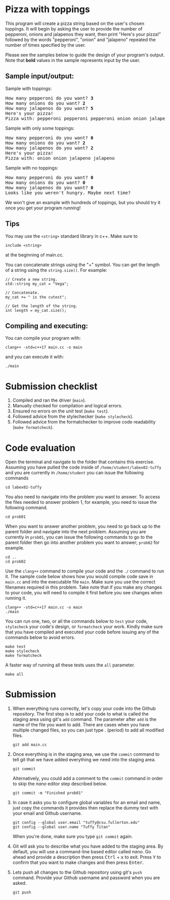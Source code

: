 # Pizza with toppings

This program will create a pizza string based on the user's chosen toppings. It will begin
by asking the user to provide the number of pepperoni, onions and jalapenos they want, then
print "Here's your pizza!" followed by the words "pepperoni", "onion" and "jalapeno" repeated the
number of times specified by the user.

Please see the samples below to guide the design of your program's output.
Note that **bold** values in the sample represents input by the user.

## Sample input/output:

Sample with toppings:

<pre>
How many pepperoni do you want? <b>3</b>
How many onions do you want? <b>2</b>
How many jalapenos do you want? <b>5</b>
Here's your pizza!
Pizza with: pepperoni pepperoni pepperoni onion onion jalapeno jalapeno jalapeno jalapeno jalapeno
</pre>

Sample with only some toppings:

<pre>
How many pepperoni do you want? <b>0</b>
How many onions do you want? <b>2</b>
How many jalapenos do you want? <b>2</b>
Here's your pizza!
Pizza with: onion onion jalapeno jalapeno
</pre>

Sample with no toppings:

<pre>
How many pepperoni do you want? <b>0</b>
How many onions do you want? <b>0</b>
How many jalapenos do you want? <b>0</b>
Looks like you weren't hungry. Maybe next time?
</pre>

We won't give an example with hundreds of toppings, but you should try it once you get your
program running!

## Tips

You may use the ``<string>`` standard library in c++. Make sure to

``include <string>``

at the beginning of main.cc.

You can concatenate strings using the "+" symbol. You can get the length of a string using the
``string.size()``. For example:

```
// Create a new string.
std::string my_cat = "Vega";

// Concatenate.
my_cat += " is the cutest";

// Get the length of the string.
int length = my_cat.size();
```

## Compiling and executing:

You can compile your program with:

```
clang++ -std=c++17 main.cc -o main
```

and you can execute it with:

```
./main
```

# Submission checklist
1. Compiled and ran the driver (`main`).
1. Manually checked for compilation and logical errors.
1. Ensured no errors on the unit test (`make test`).
1. Followed advice from the stylechecker (`make stylecheck`).
1. Followed advice from the formatchecker to improve code readability (`make formatcheck`).

# Code evaluation
Open the terminal and navigate to the folder that contains this exercise. Assuming you have pulled the code inside of `/home/student/labex02-tuffy` and you are currently in `/home/student` you can issue the following commands

```
cd labex02-tuffy
```

You also need to navigate into the problem you want to answer. To access the files needed to answer problem 1, for example, you need to issue the following command.

```
cd prob01
```

When you want to answer another problem, you need to go back up to the parent folder and navigate into the next problem. Assuming you are currently in `prob01`, you can issue the following commands to go to the parent folder then go into another problem you want to answer; `prob02` for example.

```
cd ..
cd prob02
```

Use the `clang++` command to compile your code and the `./` command to run it. The sample code below shows how you would compile code save in `main.cc` and into the executable file `main`. Make sure you use the correct filenames required in this problem.  Take note that if you make any changes to your code, you will need to compile it first before you see changes when running it.

```
clang++ -std=c++17 main.cc -o main
./main
```

You can run one, two, or all the commands below to `test` your code, `stylecheck` your code's design, or `formatcheck` your work. Kindly make sure that you have compiled and executed your code before issuing any of the commands below to avoid errors.

```
make test
make stylecheck
make formatcheck
```

A faster way of running all these tests uses the `all` parameter.

```
make all
```

# Submission
1. When everything runs correctly,  let's copy your code into the Github repository. The first step is to add your code to what is called the staging area using git's `add` command. The parameter after `add` is the name of the file you want to add. There are cases when you have multiple changed files, so you can just type . (period) to add all modified files.

    ```
    git add main.cc
    ```
1. Once everything is in the staging area, we use the `commit` command to tell git that we have added everything we need into the staging area.

    ```
    git commit
    ```
    Alternatively, you could add a comment to the `commit` command in order to skip the *nano* editor step described below.

    ```
    git commit -m "Finished prob01"
    ```
1. In case it asks you  to configure global variables for an email and name, just copy the commands it provides then replace the dummy text with your email and Github username.

    ```
    git config --global user.email "tuffy@csu.fullerton.edu"
    git config --global user.name "Tuffy Titan"
    ```
    When you're done, make sure you type `git commit` again.    
1. Git will ask you to describe what you have added to the staging area. By default, you will use a command-line based editor called *nano*. Go ahead and provide a description then press <kbd>Ctrl</kbd> + <kbd>x</kbd> to exit. Press <kbd>Y</kbd> to confirm that you want to make changes and then press <kbd>Enter</kbd>.
1. Lets push all changes to the Github repository using git's `push` command. Provide your Github username and password when you are asked.

    ```
    git push
    ```
